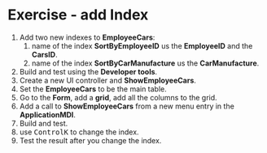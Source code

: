 ﻿# Exercise - add Index

1.	Add two new indexes to **EmployeeCars**:
    1. name of the index **SortByEmployeeID** us the **EmployeeID** and the **CarsID**.
    1. name of the index **SortByCarManufacture** us the **CarManufacture**.
7.  Build and test using the **Developer tools**.
8.  Create a new UI controller and **ShowEmployeeCars**.
9.  Set the **EmployeeCars** to be the main table.
5.  Go to the **Form**, add a **grid**, add all the columns to the grid.
6.  Add a call to **ShowEmployeeCars** from a new menu entry in the **ApplicationMDI**.
7.  Build and test.
8.  use <kbd>Control</kbd><kbd>K</kbd> to change the index.
9.  Test the result after you change the index.